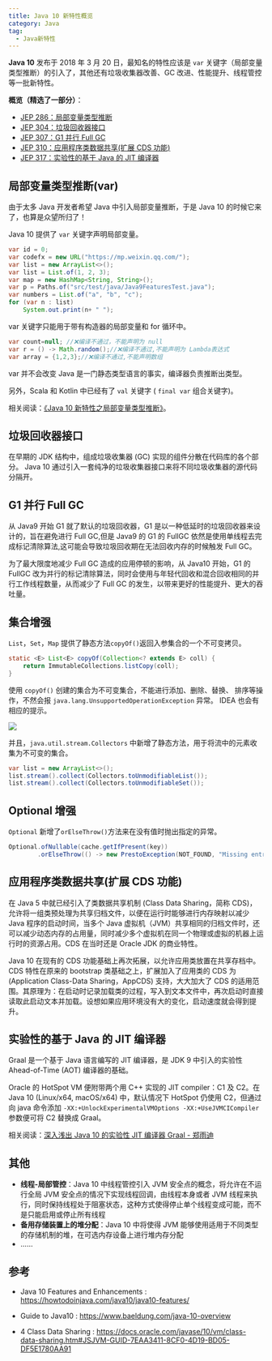 ```yaml
---
title: Java 10 新特性概览
category: Java
tag:
  - Java新特性
---
```


**Java 10** 发布于 2018 年 3 月 20 日，最知名的特性应该是 `var` 关键字（局部变量类型推断）的引入了，其他还有垃圾收集器改善、GC 改进、性能提升、线程管控等一批新特性。

**概览（精选了一部分）**：

- [JEP 286：局部变量类型推断](https://openjdk.java.net/jeps/286)
- [JEP 304：垃圾回收器接口](https://openjdk.java.net/jeps/304)
- [JEP 307：G1 并行 Full GC](https://openjdk.java.net/jeps/307)
- [JEP 310：应用程序类数据共享(扩展 CDS 功能)](https://openjdk.java.net/jeps/310)
- [JEP 317：实验性的基于 Java 的 JIT 编译器](https://openjdk.java.net/jeps/317)

## 局部变量类型推断(var)

由于太多 Java 开发者希望 Java 中引入局部变量推断，于是 Java 10 的时候它来了，也算是众望所归了！

Java 10 提供了 `var` 关键字声明局部变量。

```java
var id = 0;
var codefx = new URL("https://mp.weixin.qq.com/");
var list = new ArrayList<>();
var list = List.of(1, 2, 3);
var map = new HashMap<String, String>();
var p = Paths.of("src/test/java/Java9FeaturesTest.java");
var numbers = List.of("a", "b", "c");
for (var n : list)
    System.out.print(n+ " ");
```

var 关键字只能用于带有构造器的局部变量和 for 循环中。

```java
var count=null; //❌编译不通过，不能声明为 null
var r = () -> Math.random();//❌编译不通过,不能声明为 Lambda表达式
var array = {1,2,3};//❌编译不通过,不能声明数组
```

var 并不会改变 Java 是一门静态类型语言的事实，编译器负责推断出类型。

另外，Scala 和 Kotlin 中已经有了 `val` 关键字 ( `final var` 组合关键字)。

相关阅读：[《Java 10 新特性之局部变量类型推断》](https://zhuanlan.zhihu.com/p/34911982)。

## 垃圾回收器接口

在早期的 JDK 结构中，组成垃圾收集器 (GC) 实现的组件分散在代码库的各个部分。 Java 10 通过引入一套纯净的垃圾收集器接口来将不同垃圾收集器的源代码分隔开。

## G1 并行 Full GC

从 Java9 开始 G1 就了默认的垃圾回收器，G1 是以一种低延时的垃圾回收器来设计的，旨在避免进行 Full GC,但是 Java9 的 G1 的 FullGC 依然是使用单线程去完成标记清除算法,这可能会导致垃圾回收期在无法回收内存的时候触发 Full GC。

为了最大限度地减少 Full GC 造成的应用停顿的影响，从 Java10 开始，G1 的 FullGC 改为并行的标记清除算法，同时会使用与年轻代回收和混合回收相同的并行工作线程数量，从而减少了 Full GC 的发生，以带来更好的性能提升、更大的吞吐量。

## 集合增强

`List`，`Set`，`Map` 提供了静态方法`copyOf()`返回入参集合的一个不可变拷贝。

```java
static <E> List<E> copyOf(Collection<? extends E> coll) {
    return ImmutableCollections.listCopy(coll);
}
```

使用 `copyOf()` 创建的集合为不可变集合，不能进行添加、删除、替换、 排序等操作，不然会报 `java.lang.UnsupportedOperationException` 异常。 IDEA 也会有相应的提示。

![](https://oss.javaguide.cn/java-guide-blog/image-20210816154125579.png)

并且，`java.util.stream.Collectors` 中新增了静态方法，用于将流中的元素收集为不可变的集合。

```java
var list = new ArrayList<>();
list.stream().collect(Collectors.toUnmodifiableList());
list.stream().collect(Collectors.toUnmodifiableSet());
```

## Optional 增强

`Optional` 新增了`orElseThrow()`方法来在没有值时抛出指定的异常。

```java
Optional.ofNullable(cache.getIfPresent(key))
        .orElseThrow(() -> new PrestoException(NOT_FOUND, "Missing entry found for key: " + key));
```

## 应用程序类数据共享(扩展 CDS 功能)

在 Java 5 中就已经引入了类数据共享机制 (Class Data Sharing，简称 CDS)，允许将一组类预处理为共享归档文件，以便在运行时能够进行内存映射以减少 Java 程序的启动时间，当多个 Java 虚拟机（JVM）共享相同的归档文件时，还可以减少动态内存的占用量，同时减少多个虚拟机在同一个物理或虚拟的机器上运行时的资源占用。CDS 在当时还是 Oracle JDK 的商业特性。

Java 10 在现有的 CDS 功能基础上再次拓展，以允许应用类放置在共享存档中。CDS 特性在原来的 bootstrap 类基础之上，扩展加入了应用类的 CDS 为 (Application Class-Data Sharing，AppCDS) 支持，大大加大了 CDS 的适用范围。其原理为：在启动时记录加载类的过程，写入到文本文件中，再次启动时直接读取此启动文本并加载。设想如果应用环境没有大的变化，启动速度就会得到提升。

## 实验性的基于 Java 的 JIT 编译器

Graal 是一个基于 Java 语言编写的 JIT 编译器，是 JDK 9 中引入的实验性 Ahead-of-Time (AOT) 编译器的基础。

Oracle 的 HotSpot VM 便附带两个用 C++ 实现的 JIT compiler：C1 及 C2。在 Java 10 (Linux/x64, macOS/x64) 中，默认情况下 HotSpot 仍使用 C2，但通过向 java 命令添加 `-XX:+UnlockExperimentalVMOptions -XX:+UseJVMCICompiler` 参数便可将 C2 替换成 Graal。

相关阅读：[深入浅出 Java 10 的实验性 JIT 编译器 Graal - 郑雨迪](https://www.infoq.cn/article/java-10-jit-compiler-graal)

## 其他

- **线程-局部管控**：Java 10 中线程管控引入 JVM 安全点的概念，将允许在不运行全局 JVM 安全点的情况下实现线程回调，由线程本身或者 JVM 线程来执行，同时保持线程处于阻塞状态，这种方式使得停止单个线程变成可能，而不是只能启用或停止所有线程
- **备用存储装置上的堆分配**：Java 10 中将使得 JVM 能够使用适用于不同类型的存储机制的堆，在可选内存设备上进行堆内存分配
- ……

## 参考

- Java 10 Features and Enhancements : <https://howtodoinjava.com/java10/java10-features/>

- Guide to Java10 : <https://www.baeldung.com/java-10-overview>

- 4 Class Data Sharing : <https://docs.oracle.com/javase/10/vm/class-data-sharing.htm#JSJVM-GUID-7EAA3411-8CF0-4D19-BD05-DF5E1780AA91>

<!-- @include: @article-footer.snippet.md -->
